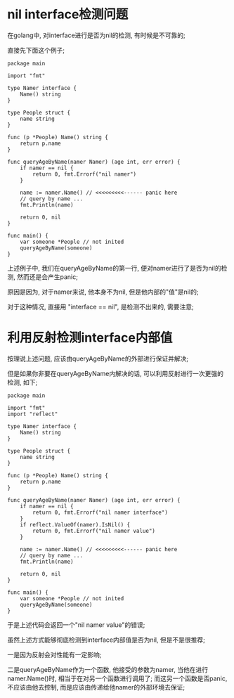 # nil interface检测问题
在golang中, 对interface进行是否为nil的检测, 有时候是不可靠的;

直接先下面这个例子;

```
package main

import "fmt"

type Namer interface {
	Name() string
}

type People struct {
	name string
}

func (p *People) Name() string {
	return p.name
}

func queryAgeByName(namer Namer) (age int, err error) {
	if namer == nil {
		return 0, fmt.Errorf("nil namer")
	}

	name := namer.Name() // <<<<<<<<<------ panic here
	// query by name ...
	fmt.Println(name)

	return 0, nil
}

func main() {
	var someone *People // not inited
	queryAgeByName(someone)
}
```
上述例子中, 我们在queryAgeByName的第一行, 便对namer进行了是否为nil的检测, 然而还是会产生panic;

原因是因为, 对于namer来说, 他本身不为nil, 但是他内部的"值"是nil的;

对于这种情况, 直接用 "interface == nil", 是检测不出来的, 需要注意;

# 利用反射检测interface内部值
按理说上述问题, 应该由queryAgeByName的外部进行保证并解决;

但是如果你非要在queryAgeByName内解决的话, 可以利用反射进行一次更强的检测, 如下;

```
package main

import "fmt"
import "reflect"

type Namer interface {
	Name() string
}

type People struct {
	name string
}

func (p *People) Name() string {
	return p.name
}

func queryAgeByName(namer Namer) (age int, err error) {
	if namer == nil {
		return 0, fmt.Errorf("nil namer interface")
	}
	if reflect.ValueOf(namer).IsNil() {
		return 0, fmt.Errorf("nil namer value")
	}

	name := namer.Name() // <<<<<<<<<------ panic here
	// query by name ...
	fmt.Println(name)

	return 0, nil
}

func main() {
	var someone *People // not inited
	queryAgeByName(someone)
}
```
于是上述代码会返回一个"nil namer value"的错误;

虽然上述方式能够彻底检测到interface内部值是否为nil, 但是不是很推荐;

一是因为反射会对性能有一定影响;

二是queryAgeByName作为一个函数, 他接受的参数为namer, 当他在进行namer.Name()时, 相当于在对另一个函数进行调用了; 而这另一个函数是否panic, 不应该由他去控制, 而是应该由传递给他namer的外部环境去保证;